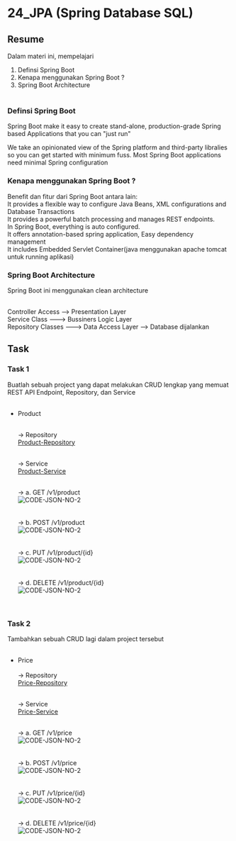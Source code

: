 # 24_JPA (Spring Database SQL)

## Resume

Dalam materi ini, mempelajari <br />

1. Definsi Spring Boot <br />
2. Kenapa menggunakan Spring Boot ?<br />
3. Spring Boot Architecture<br /><br />

### Definsi Spring Boot

Spring Boot make it easy to create stand-alone,
production-grade Spring based Applications that you can "just run" <br />

We take an opinionated view of the Spring platform and third-party libralies so you can get started with minimum fuss.
Most Spring Boot applications need minimal Spring configuration

### Kenapa menggunakan Spring Boot ?

Benefit dan fitur dari Spring Boot antara lain: <br />
It provides a flexible way to configure Java Beans, XML configurations and Database Transactions <br />
It provides a powerful batch processing and manages REST endpoints. <br />
In Spring Boot, everything is auto configured. <br />
It offers annotation-based spring application, Easy dependency management <br />
It includes Embedded Servlet Container(java menggunakan apache tomcat untuk running aplikasi)

### Spring Boot Architecture

Spring Boot ini menggunakan clean architecture <br /><br />

Controller Access --> Presentation Layer
<br />
Service Class ---> Bussiners Logic Layer
<br />
Repository Classes ---> Data Access Layer --> Database dijalankan

## Task

### Task 1

Buatlah sebuah project yang dapat
melakukan CRUD lengkap yang memuat REST API Endpoint, Repository, dan Service<br /><br />

- Product<br/><br />

  -> Repository<br />
  [Product-Repository](<https://github.com/hafidzencis/java_muhammad-hafidz-febriansyah/blob/master/24_JPA%20(Spring%20Database%20SQL)/praktikum/section24/src/main/java/com/alterra/section24/repository/ProductRepository.java>)<br /><br/>

  -> Service<br />
  [Product-Service](<https://github.com/hafidzencis/java_muhammad-hafidz-febriansyah/blob/master/24_JPA%20(Spring%20Database%20SQL)/praktikum/section24/src/main/java/com/alterra/section24/service/ProductService.java>)<br /><br/>

  -> a. GET /v1/product <br />
  ![CODE-JSON-NO-2](<https://github.com/hafidzencis/java_muhammad-hafidz-febriansyah/blob/master/24_JPA%20(Spring%20Database%20SQL)/screenshot/getprod.JPG>)<br /><br/><br />
  -> b. POST /v1/product <br />
  ![CODE-JSON-NO-2](<https://github.com/hafidzencis/java_muhammad-hafidz-febriansyah/blob/master/24_JPA%20(Spring%20Database%20SQL)/screenshot/postproduct.JPG>)<br /><br/><br />
  -> c. PUT /v1/product/{id} <br />
  ![CODE-JSON-NO-2](<https://github.com/hafidzencis/java_muhammad-hafidz-febriansyah/blob/master/24_JPA%20(Spring%20Database%20SQL)/screenshot/puttproduct.JPG>)<br /><br/><br />
  -> d. DELETE /v1/product/{id} <br />
  ![CODE-JSON-NO-2](<https://github.com/hafidzencis/java_muhammad-hafidz-febriansyah/blob/master/24_JPA%20(Spring%20Database%20SQL)/screenshot/delprod.JPG>)<br /><br/><br />

### Task 2

Tambahkan sebuah CRUD lagi dalam project tersebut <br /><br />

- Price<br/><br />
  -> Repository<br />
  [Price-Repository](<https://github.com/hafidzencis/java_muhammad-hafidz-febriansyah/blob/master/24_JPA%20(Spring%20Database%20SQL)/praktikum/section24/src/main/java/com/alterra/section24/repository/PriceRepository.java>)<br /><br/>

  -> Service<br />
  [Price-Service](<https://github.com/hafidzencis/java_muhammad-hafidz-febriansyah/blob/master/24_JPA%20(Spring%20Database%20SQL)/praktikum/section24/src/main/java/com/alterra/section24/service/PriceService.java>)<br /><br/>

  -> a. GET /v1/price <br />
  ![CODE-JSON-NO-2](<https://github.com/hafidzencis/java_muhammad-hafidz-febriansyah/blob/master/24_JPA%20(Spring%20Database%20SQL)/screenshot/getprice.JPG>)<br /><br/><br />
  -> b. POST /v1/price <br />
  ![CODE-JSON-NO-2](<https://github.com/hafidzencis/java_muhammad-hafidz-febriansyah/blob/master/24_JPA%20(Spring%20Database%20SQL)/screenshot/postprice.JPG>)<br /><br/><br />
  -> c. PUT /v1/price/{id} <br />
  ![CODE-JSON-NO-2](<https://github.com/hafidzencis/java_muhammad-hafidz-febriansyah/blob/master/24_JPA%20(Spring%20Database%20SQL)/screenshot/puttprice.JPG>)<br /><br/><br />
  -> d. DELETE /v1/price/{id} <br />
  ![CODE-JSON-NO-2](<https://github.com/hafidzencis/java_muhammad-hafidz-febriansyah/blob/master/24_JPA%20(Spring%20Database%20SQL)/screenshot/delprice.JPG>)<br /><br/><br />
